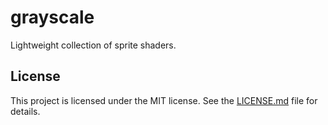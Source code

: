 # grayscale

Lightweight collection of sprite shaders.

## License

This project is licensed under the MIT license. See the [LICENSE.md](LICENSE.md) file for details.
